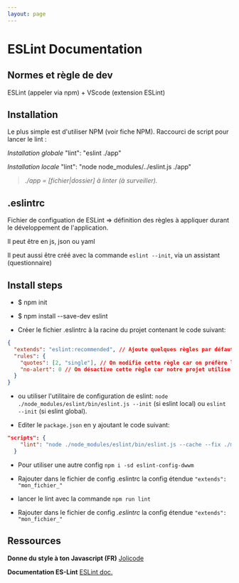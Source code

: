 ```yaml
---
layout: page
---
```


# ESLint Documentation

## Normes et règle de dev
ESLint (appeler via npm) + VScode (extension ESLint)

## Installation

Le plus simple est d'utiliser NPM (voir fiche NPM).
Raccourci de script pour lancer le lint :

*Installation globale*
"lint": "eslint ./app"

*Installation locale*
"lint": "node node_modules/../eslint.js ./app"

> *./app = [fichier|dossier] à linter (à surveiller).*

## .eslintrc
Fichier de configuation de ESLint => définition des règles à appliquer durant le développement de l'application.

Il peut être en js, json ou yaml

Il peut aussi être créé avec la commande `eslint --init`, via un assistant (questionnaire)

## Install steps
- $ npm init


- $ npm install --save-dev eslint

- Créer le fichier .eslintrc à la racine du projet contenant le code suivant:

```json
{
  "extends": "eslint:recommended", // Ajoute quelques règles par défaut
  "rules": {
    "quotes": [2, "single"], // On modifie cette règle car on préfère les single quotes
    "no-alert": 0 // On désactive cette règle car notre projet utilise `alert()`
  }
}
```

- ou utiliser l'utilitaire de configuration de eslint:
``node ./node_modules/eslint/bin/eslint.js --init`` (si eslint local) ou ``eslint --init`` (si eslint global).

- Editer le ``package.json`` en y ajoutant le code suivant:

```json
"scripts": {
    "lint": "node ./node_modules/eslint/bin/eslint.js --cache --fix ./mon_fichier"
  }
```

- Pour utiliser une autre config ``npm i -sd eslint-config-dwwm``

- Rajouter dans le fichier de config .eslintrc la config étendue ``"extends": "mon_fichier_"``

- lancer le lint avec la commande ``npm run lint``

- Rajouter dans le fichier de config *.eslintrc* la config étendue ``"extends": "mon_fichier_"``


## Ressources

**Donne du style à ton Javascript (FR)**
[Jolicode](https://jolicode.com/blog/donne-du-style-a-ton-javascript)

**Documentation ES-Lint**
[ESLint doc.](https://eslint.org/docs/user-guide/getting-started)